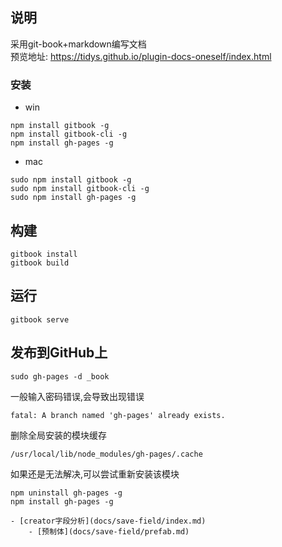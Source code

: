## 说明
采用git-book+markdown编写文档  
预览地址: https://tidys.github.io/plugin-docs-oneself/index.html

### 安装
- win
```
npm install gitbook -g
npm install gitbook-cli -g
npm install gh-pages -g
```

- mac
```
sudo npm install gitbook -g
sudo npm install gitbook-cli -g
sudo npm install gh-pages -g
```

## 构建
```
gitbook install
gitbook build
```
## 运行 
```
gitbook serve
```
## 发布到GitHub上
```
sudo gh-pages -d _book
```


一般输入密码错误,会导致出现错误
```
fatal: A branch named 'gh-pages' already exists.
```
删除全局安装的模块缓存
```
/usr/local/lib/node_modules/gh-pages/.cache
```
如果还是无法解决,可以尝试重新安装该模块
```
npm uninstall gh-pages -g
npm install gh-pages -g
```

```$xslt
- [creator字段分析](docs/save-field/index.md)
    - [预制体](docs/save-field/prefab.md)
```


